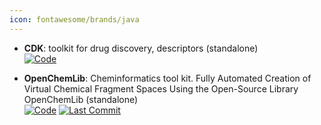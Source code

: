 ```yaml
---
icon: fontawesome/brands/java
---
```





- **CDK**: toolkit for drug discovery, descriptors (standalone)  
    [![Code](https://img.shields.io/badge/Code-Repository-blue?style=for-the-badge)](https://sourceforge.net/projects/cdk/) 




- **OpenChemLib**: Cheminformatics tool kit. Fully Automated Creation of Virtual Chemical Fragment Spaces Using the Open-Source Library OpenChemLib (standalone)  
    [![Code](https://img.shields.io/github/stars/Actelion/openchemlib?style=for-the-badge&logo=github)](https://github.com/Actelion/openchemlib) 
    [![Last Commit](https://img.shields.io/github/last-commit/Actelion/openchemlib?style=for-the-badge&logo=github)](https://github.com/Actelion/openchemlib) 



